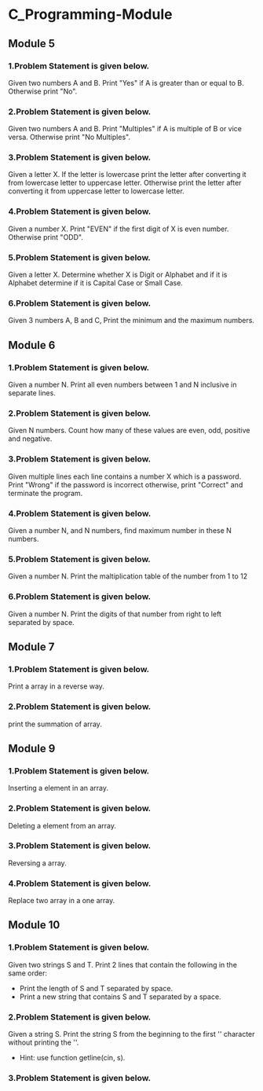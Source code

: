 # C_Programming-Module
## Module 5
### 1.Problem Statement is given below.
Given two numbers A and B. Print "Yes" if A is greater than or equal to B. Otherwise print "No".

### 2.Problem Statement is given below.
Given two numbers A and B. Print "Multiples" if A is multiple of B or vice versa. Otherwise print "No Multiples".
### 3.Problem Statement is given below.
Given a letter X. If the letter is lowercase print the letter after converting it from lowercase letter to uppercase letter. Otherwise print the letter after converting it from uppercase letter to lowercase letter.
### 4.Problem Statement is given below.
Given a number X. Print "EVEN" if the first digit of X is even number. Otherwise print "ODD".
### 5.Problem Statement is given below.
Given a letter X. Determine whether X is Digit or Alphabet and if it is Alphabet determine if it is Capital Case or Small Case.
### 6.Problem Statement is given below.
Given 3 numbers A, B and C, Print the minimum and the maximum numbers.

## Module 6
### 1.Problem Statement is given below.
Given a number N. Print all even numbers between 1 and N inclusive in separate lines.
### 2.Problem Statement is given below.
Given N numbers. Count how many of these values are even, odd, positive and negative.
### 3.Problem Statement is given below.
Given multiple lines each line contains a number X which is a password. Print "Wrong" if the password is incorrect otherwise, print "Correct" and terminate the program.
### 4.Problem Statement is given below.
Given a number N, and N numbers, find maximum number in these N numbers.
### 5.Problem Statement is given below.
Given a number N. Print the maltiplication table of the number from 1 to 12
### 6.Problem Statement is given below.
Given a number N. Print the digits of that number from right to left separated by space.

## Module 7
### 1.Problem Statement is given below.
Print a array in a reverse way.
### 2.Problem Statement is given below.
print the summation of array.

## Module 9
### 1.Problem Statement is given below.
Inserting a element in an array.
### 2.Problem Statement is given below.
Deleting a element from an array.
### 3.Problem Statement is given below.
Reversing a array.
### 4.Problem Statement is given below.
Replace two array in a one array.
## Module 10
### 1.Problem Statement is given below.
Given two strings S and T. Print 2 lines that contain the following in the same order:

* Print the length of S and T separated by space.
* Print a new string that contains S and T separated by a space.
### 2.Problem Statement is given below.
Given a string S. Print the string S from the beginning to the first '\' character without printing the '\'.

* Hint: use function getline(cin, s).
### 3.Problem Statement is given below.
